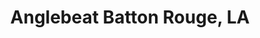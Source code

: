 ---
state: LA
region: BattonRouge
title: Anglebeat Batton Rouge, LA
event_url: https://www.eventbrite.com/e/angelbeat-technology-seminar-on-cloudsecurityaidata-registration-54216748755
start_date: 2019-10-16
cost: $200
topics: [ cloud, dataai, security ]
---